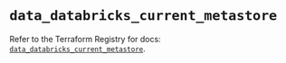 # `data_databricks_current_metastore`

Refer to the Terraform Registry for docs: [`data_databricks_current_metastore`](https://registry.terraform.io/providers/databricks/databricks/1.53.0/docs/data-sources/current_metastore).
